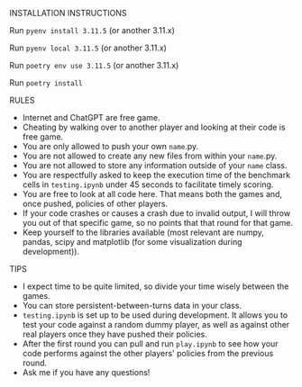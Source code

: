 INSTALLATION INSTRUCTIONS

Run `pyenv install 3.11.5` (or another 3.11.x)

Run `pyenv local 3.11.5` (or another 3.11.x)

Run `poetry env use 3.11.5` (or another 3.11.x)

Run `poetry install`

RULES

- Internet and ChatGPT are free game.
- Cheating by walking over to another player and looking at their code is free game.
- You are only allowed to push your own `name`.py.
- You are not allowed to create any new files from within your `name`.py.
- You are not allowed to store any information outside of your `name` class.
- You are respectfully asked to keep the execution time of the benchmark cells in `testing.ipynb` under 45 seconds to facilitate timely scoring.
- You are free to look at all code here. That means both the games and, once pushed, policies of other players.
- If your code crashes or causes a crash due to invalid output, I will throw you out of that specific game, so no points that that round for that game.
- Keep yourself to the libraries available (most relevant are numpy, pandas, scipy and matplotlib (for some visualization during development)).

TIPS

- I expect time to be quite limited, so divide your time wisely between the games.
- You can store persistent-between-turns data in your class.
- `testing.ipynb` is set up to be used during development. It allows you to test your code against a random dummy player, as well as against other real players once they have pushed their policies.
- After the first round you can pull and run `play.ipynb` to see how your code performs against the other players' policies from the previous round.
- Ask me if you have any questions!

